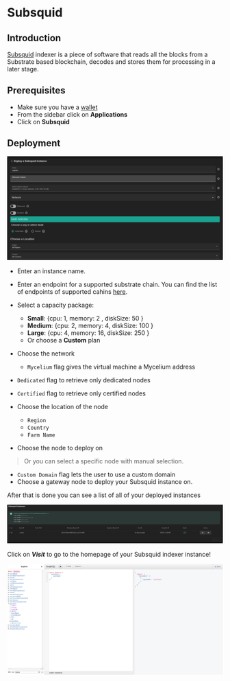 <h1> Subsquid </h1>

## Introduction

[Subsquid](https://www.subsquid.io/) indexer is a piece of software that reads all the blocks from a Substrate based blockchain, decodes and stores them for processing in a later stage.

## Prerequisites

- Make sure you have a [wallet](../wallet_connector.md)
- From the sidebar click on **Applications**
- Click on **Subsquid**

## Deployment

![ ](./img/solutions_subsquid.png)

- Enter an instance name.

- Enter an endpoint for a supported substrate chain. You can find the list of endpoints of supported cahins [here](https://github.com/polkadot-js/apps/blob/master/packages/apps-config/src/endpoints/production.ts).


- Select a capacity package:
    - **Small**: {cpu: 1, memory: 2 , diskSize: 50 }
    - **Medium**: {cpu: 2, memory: 4, diskSize: 100 }
    - **Large**: {cpu: 4, memory: 16, diskSize: 250 }
    - Or choose a **Custom** plan
- Choose the network
   - `Mycelium` flag gives the virtual machine a Mycelium address
- `Dedicated` flag to retrieve only dedicated nodes 
- `Certified` flag to retrieve only certified nodes 
- Choose the location of the node
   - `Region`
   - `Country`
   - `Farm Name`
- Choose the node to deploy on
> Or you can select a specific node with manual selection.
- `Custom Domain` flag lets the user to use a custom domain
- Choose a gateway node to deploy your Subsquid instance on.


After that is done you can see a list of all of your deployed instances

![ ](./img/subsquid_list.png)

Click on ***Visit*** to go to the homepage of your Subsquid indexer instance!

![ ](./img/subsquid_graphql.png)

